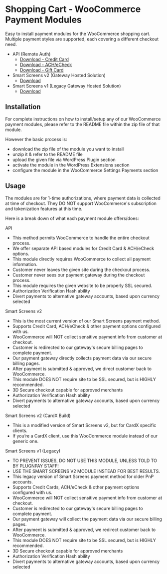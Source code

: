 ﻿# Shopping Cart - WooCommerce Payment Modules

Easy to install payment modules for the WooCommerce shopping cart.
Multiple payment styles are supported, each covering a different checkout need.

* API (Remote Auth)
  - [Download - Credit Card](./woocommerce_api_cc_module.zip)
  - [Download - ACH/eCheck](./woocommerce_api_ach_module.zip)
  - [Download - Gift Card](./woocommerce_api_gitcard_module.zip)
* Smart Screens v2 (Gateway Hosted Solution)
  - [Download](./woocommerce_ss2_module.zip)
* Smart Screens v1 (Legacy Gateway Hosted Solution)
  - [Download](./woocommerce_ss1_module.zip)
  
## Installation

For complete instructions on how to install/setup any of our WooCommerce payment modules, please refer to the README file within the zip file of that module.

However the basic process is:
* download the zip file of the module you want to install
* unzip it & refer to the README file
* upload the given file via WordPress Plugin section
* activate the module in the WordPress Extensions section
* configure the module in the WooCommerce Settings Payments section

## Usage

The modules are for 1-time authorizations, where payment data is collected at time of checkout.
They DO NOT support WooCommerce's subscription and tokenization features at this time.

Here is a break down of what each payment module offers/does:

API
* This method permits WooCommerce to handle the entire checkout process.
* We offer separate API based modules for Credit Card & ACH/eCheck options.
* This module directly requires WooCommerce to collect all payment information.
* Customer never leaves the given site during the checkout process.
* Customer never sees our payment gateway during the checkout process.
* This module requires the given website to be properly SSL secured.
* Authorization Verification Hash ability
* Divert payments to alternative gateway accounts, based upon currency selected

Smart Screens v2
* This is the most current version of our Smart Screens payment method.
* Supports Credit Card, ACH/eCheck & other payment options configured with us.
* WooCommerce will NOT collect sensitive payment info from customer at checkout.
* Customer is redirected to our gateway's secure billing pages to complete payment.
* Our payment gateway directly collects payment data via our secure billing pages.
* After payment is submitted & approved, we direct customer back to WooCommerce.
* This module DOES NOT require site to be SSL secured, but is HIGHLY recommended.
* 3D Secure checkout capable for approved merchants
* Authorization Verification Hash ability
* Divert payments to alternative gateway accounts, based upon currency selected

Smart Screens v2 (CardX Build)
* This is a modified version of Smart Screens v2, but for CardX specific clients.
* If you’re a CardX client, use this WooCommerce module instead of our generic one.

Smart Screens v1 (Legacy)
* TO PREVENT ISSUES, DO NOT USE THIS MODULE, UNLESS TOLD TO BY PLUGNPAY STAFF!
* USE THE SMART SCREENS V2 MODULE INSTEAD FOR BEST RESULTS.
* This legacy version of Smart Screens payment method for older PnP accounts.
* Supports Credit Cards, ACH/eCheck & other payment options configured with us.
* WooCommerce will NOT collect sensitive payment info from customer at checkout.
* Customer is redirected to our gateway's secure billing pages to complete payment.
* Our payment gateway will collect the payment data via our secure billing pages.
* After payment is submitted & approved, we redirect customer back to WooCommerce.
* This module DOES NOT require site to be SSL secured, but is HIGHLY recommended.
* 3D Secure checkout capable for approved merchants
* Authorization Verification Hash ability
* Divert payments to alternative gateway accounts, based upon currency selected


